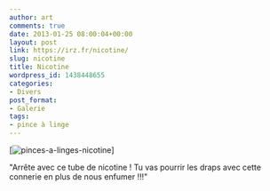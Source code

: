 ```yaml
---
author: art
comments: true
date: 2013-01-25 08:00:04+00:00
layout: post
link: https://irz.fr/nicotine/
slug: nicotine
title: Nicotine
wordpress_id: 1438448655
categories:
- Divers
post_format:
- Galerie
tags:
- pince à linge
---
```


[![pinces-a-linges-nicotine](http://i2.wp.com/irz.fr/wp-content/uploads/2013/01/pinces-a-linges-nicotine-1024x633.png?resize=584,361)]



"Arrête avec ce tube de nicotine ! Tu vas pourrir les draps avec cette connerie en plus de nous enfumer !!!"
